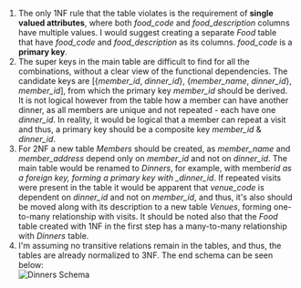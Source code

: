 1. The only 1NF rule that the table violates is the requirement of **single valued attributes**, where both _food_code_ and _food_description_ columns have multiple values. I would suggest creating a separate _Food_ table that have _food_code_ and _food_description_ as its columns. _food_code_ is a **primary key**.
2. The super keys in the main table are difficult to find for all the combinations, without a clear view of the functional dependencies. The candidate keys are [{*member_id*, *dinner_id*}, {*member_name*, *dinner_id*}, *member_id*], from which the primary key _member_id_ should be derived. It is not logical however from the table how a member can have another dinner, as all members are unique and not repeated - each have one _dinner_id_. In reality, it would be logical that a member can repeat a visit and thus, a primary key should be a composite key _member_id_ & _dinner_id_.
3. For 2NF a new table _Members_ should be created, as _member_name_ and _member_address_ depend only on _member_id_ and not on _dinner_id_. The main table would be renamed to _Dinners_, for example, with member*id as a foreign key, forming a primary key with \_dinner_id*. If repeated visits were present in the table it would be apparent that _venue_code_ is dependent on _dinner_id_ and not on _member_id_, and thus, it's also should be moved along with its description to a new table _Venues_, forming one-to-many relationship with visits. It should be noted also that the _Food_ table created with 1NF in the first step has a many-to-many relationship with _Dinners_ table.
4. I'm assuming no transitive relations remain in the tables, and thus, the tables are already normalized to 3NF.
   The end schema can be seen below:  
   ![Dinners Schema](https://previews.dropbox.com/p/thumb/AA3YG0Jernk01_CtMo6p77dSDKeZXKGdPmFQ8pqz1IZBYIpQ9TRVzQBoPFaJQnm0rVKYKM5BhcRcbJqytwMcezJhuqpuEbsWHE55IAY72XXMNsC7Ru5SJ-hSR4hyYcGCmNXzbgOlBL2rANbesLHYa4tA9SJ_Vbzc7PnFewA4gVMGVh92z4-dC6tgxpwYCdqAazrunoXMl5bgW9ciGwuTiYS0T4e1BGYEaTTIgeuozI6lEOdQUqBByvEQOw1vxFzV2SHCctbiB292ZPz0BOknkeoBPgpn8RLVCMQUx5YFHfIZVqO5dVtr67IpsTeMBMXzqwyhsOVszWin5SEfGRDY5d4Zq05vbgUJewDsTYwB4vWaGA/p.png?fv_content=true&size_mode=5)

